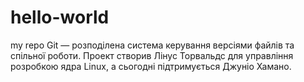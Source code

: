 # hello-world
my repo
Git — розподілена система керування версіями файлів та спільної роботи. Проект створив Лінус Торвальдс для управління розробкою ядра Linux, а сьогодні підтримується Джуніо Хамано.

